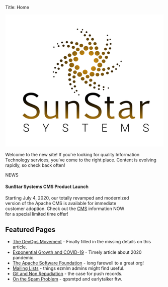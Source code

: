 Title: Home

![SunStar Systems](images/sunstarlogowhole.png)

Welcome to the new site!  If you're looking for quality Information Technology services, you've come to the right place.  Content is evolving rapidly, so check back often!

<div class="card border-secondary text-white" style="max-width:25rem">
	<div class="card-header">NEWS</div>
	<h4 class="card-title">SunStar Systems CMS Product Launch</h4>
	<p class="card-body">Starting July 4, 2020, our totally revamped and modernized version of the Apache CMS is available for immediate customer adoption.  Check out the <a href="/CMS/">CMS</a> information <span class="text-success">NOW</span> for a special limited time offer!</p>
</div>

## Featured Pages

- [The DevOps Movement](/essays/devops) - Finally filled in the missing details on this article.
- [Exponential Growth and COVID-19](/essays/power) - Timely article about 2020 pandemic.
- [The Apache Software Foundation](/clients/apache) - long farewell to a great org!
- [Mailing Lists](/essays/mailing-lists) - things ezmlm admins might find useful.
- [Git and Non Repudiation](/essays/git-and-non-repudiation) - the case for push records.
- [On the Spam Problem](/essays/spam) - qpsmtpd and earlytalker ftw.
